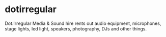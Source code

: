# dotirregular
Dot.Irregular Media &amp; Sound hire rents out audio equipment, microphones, stage lights, led light, speakers, photography, DJs and other things.
